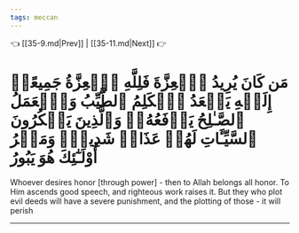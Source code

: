 ```yaml
---
tags: meccan
---
```


👈 [[35-9.md|Prev]] | [[35-11.md|Next]] 👉

# مَن كَانَ يُرِيدُ ٱلۡعِزَّةَ فَلِلَّهِ ٱلۡعِزَّةُ جَمِيعًاۚ إِلَيۡهِ يَصۡعَدُ ٱلۡكَلِمُ ٱلطَّيِّبُ وَٱلۡعَمَلُ ٱلصَّـٰلِحُ يَرۡفَعُهُۥۚ وَٱلَّذِينَ يَمۡكُرُونَ ٱلسَّيِّـَٔاتِ لَهُمۡ عَذَابٞ شَدِيدٞۖ وَمَكۡرُ أُوْلَـٰٓئِكَ هُوَ يَبُورُ

Whoever desires honor [through power] - then to Allah belongs all honor. To Him ascends good speech, and righteous work raises it. But they who plot evil deeds will have a severe punishment, and the plotting of those - it will perish

---

